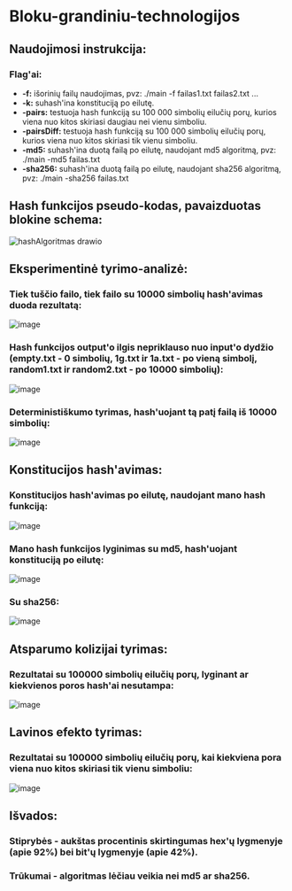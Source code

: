 # Bloku-grandiniu-technologijos
## Naudojimosi instrukcija:
### Flag'ai:
* **-f:** išorinių failų naudojimas, pvz: ./main -f failas1.txt failas2.txt ...
* **-k:** suhash'ina konstituciją po eilutę.
* **-pairs:** testuoja hash funkciją su 100 000 simbolių eilučių porų, kurios viena nuo kitos skiriasi daugiau nei vienu simboliu.
* **-pairsDiff:** testuoja hash funkciją su 100 000 simbolių eilučių porų, kurios viena nuo kitos skiriasi tik vienu simboliu.
* **-md5:** suhash'ina duotą failą po eilutę, naudojant md5 algoritmą, pvz: ./main -md5 failas.txt
* **-sha256:** suhash'ina duotą failą po eilutę, naudojant sha256 algoritmą, pvz: ./main -sha256 failas.txt
## Hash funkcijos pseudo-kodas, pavaizduotas blokine schema:
![hashAlgoritmas drawio](https://user-images.githubusercontent.com/78591148/134543128-0ed81716-9f27-4451-a691-5717b81d12cf.png)
## Eksperimentinė tyrimo-analizė:
### Tiek tuščio failo, tiek failo su 10000 simbolių hash'avimas duoda rezultatą:
![image](https://user-images.githubusercontent.com/78591148/134548797-71ee9d5d-e661-4fba-b009-3bb82bdcbbac.png)
### Hash funkcijos output'o ilgis nepriklauso nuo input'o dydžio (empty.txt - 0 simbolių, 1g.txt ir 1a.txt - po vieną simbolį, random1.txt ir random2.txt - po 10000 simbolių):
![image](https://user-images.githubusercontent.com/78591148/134551842-fad009d8-c0c1-4ae0-bf8c-19973f95eb36.png)
### Deterministiškumo tyrimas, hash'uojant tą patį failą iš 10000 simbolių:
![image](https://user-images.githubusercontent.com/78591148/134550977-d110e2f9-b724-409e-b40e-97a14f1208c1.png)
## Konstitucijos hash'avimas:
### Konstitucijos hash'avimas po eilutę, naudojant mano hash funkciją: 
![image](https://user-images.githubusercontent.com/78591148/134553160-d12c6a24-bae5-4c5a-b081-3f2f51f2d725.png)
### Mano hash funkcijos lyginimas su md5, hash'uojant konstituciją po eilutę:
![image](https://user-images.githubusercontent.com/78591148/134553504-682c606f-6e51-4617-9d82-29d033d9d529.png)
### Su sha256:
![image](https://user-images.githubusercontent.com/78591148/134553575-bc29fba7-4bdb-4196-ac53-402452eb53be.png)
## Atsparumo kolizijai tyrimas:
### Rezultatai su 100000 simbolių eilučių porų, lyginant ar kiekvienos poros hash'ai nesutampa:
![image](https://user-images.githubusercontent.com/78591148/134558642-587ee547-c2d9-4bc7-9fae-fa126f9f285b.png)
## Lavinos efekto tyrimas:
### Rezultatai su 100000 simbolių eilučių porų, kai kiekviena pora viena nuo kitos skiriasi tik vienu simboliu:
![image](https://user-images.githubusercontent.com/78591148/134558977-41a456bb-4ab4-470f-947a-b4c860e32ce6.png)
## Išvados:
### Stiprybės - aukštas procentinis skirtingumas hex'ų lygmenyje (apie 92%) bei bit'ų lygmenyje (apie 42%).
### Trūkumai - algoritmas lėčiau veikia nei md5 ar sha256.
